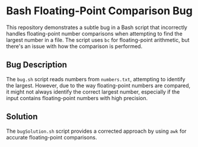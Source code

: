 # Bash Floating-Point Comparison Bug

This repository demonstrates a subtle bug in a Bash script that incorrectly handles floating-point number comparisons when attempting to find the largest number in a file.  The script uses `bc` for floating-point arithmetic, but there's an issue with how the comparison is performed.

## Bug Description
The `bug.sh` script reads numbers from `numbers.txt`, attempting to identify the largest.  However, due to the way floating-point numbers are compared, it might not always identify the correct largest number, especially if the input contains floating-point numbers with high precision.

## Solution
The `bugSolution.sh` script provides a corrected approach by using `awk` for accurate floating-point comparisons.